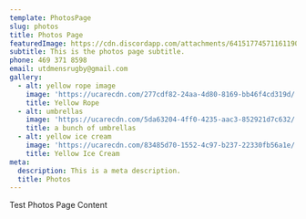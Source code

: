 ```yaml
---
template: PhotosPage
slug: photos
title: Photos Page
featuredImage: https://cdn.discordapp.com/attachments/641517745711611904/641517856688832543/i-f7HPKsL-X3.png
subtitle: This is the photos page subtitle.
phone: 469 371 8598
email: utdmensrugby@gmail.com
gallery:
  - alt: yellow rope image
    image: 'https://ucarecdn.com/277cdf82-24aa-4d80-8169-bb46f4cd319d/'
    title: Yellow Rope
  - alt: umbrellas
    image: 'https://ucarecdn.com/5da63204-4ff0-4235-aac3-852921d7c632/'
    title: a bunch of umbrellas
  - alt: yellow ice cream
    image: 'https://ucarecdn.com/83485d70-1552-4c97-b237-22330fb56a1e/'
    title: Yellow Ice Cream
meta:
  description: This is a meta description.
  title: Photos
---
```


Test Photos Page Content
